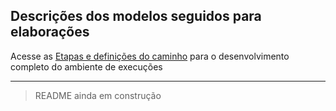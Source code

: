 ## Descrições dos modelos seguidos para elaborações


Acesse as [Etapas e definições do caminho](./etapas/etapas.md) para o desenvolvimento completo do ambiente de execuções

--------------------

> README ainda em construção

<!---
### Generic x86 / KVM - ubuntu-core-20
### Full x86 32/64 bit CPU virtualisation 

wget https://cdimage.ubuntu.com/ubuntu-core/20/stable/current/ubuntu-core-20-amd64.img.xz

# Next step: Install
# https://ubuntu.com/download/kvm

# Any device running Ubuntu Core is instantiated from an image. 
# Creating an Ubuntu Core image starts with a model assertion, a digitally signed text 
#   file with structured headers defining every aspect of the image.

# there are four principle snaps-types that combine to create the Ubuntu Core environment. 
# These are 
#   - kernel
#   - gadget
#   - base 
#   - snapd
# and all four need to be referenced within a model assertion.

# Building with ubuntu-image

sudo snap install ubuntu-image --beta --classic

# Custom model assertion ---- Ver


# The following will build an amd64 image using the ubuntu-core-20-amd64.model 
#  reference model assertion:

ubuntu-image snap ubuntu-core-20-amd64.model

# The output includes the img file itself, alongside a seed.manifest file 

# Testing an image
    
sudo qemu-system-x86_64 -smp 2 -m 2048                                            \
 -net nic,model=virtio                                                            \
 -net user,hostfwd=tcp::8022-:22                                                  \
 -drive file=/usr/share/OVMF/OVMF_CODE.fd,if=pflash,format=raw,unit=0,readonly=on \
 -drive file=pc.img,cache=none,format=raw,id=disk1,if=none                        \
 -device virtio-blk-pci,drive=disk1,bootindex=1                                   \
 -machine accel=kvm

# With a successful boot, Ubuntu Core initialisation will ask for both 
#   networking parameters and an Ubuntu One account (see https://snapcraft.io/account).

# When the initialisation process has finished, and rebooted, you can SSH/

ssh -p 8022 <Ubuntu SSO user name>@localhost

# You are now connected to the Ubuntu Core
# To list which snaps are installed, for example, type ‘snap list’:

$ snap list

# To view the model assertion used to build the image:

$ snap model --assertion

# To output the serial assertion rather than the model assertion, type snap model --serial:

$ snap model --serial

# -----------------------------------------------------------------
date -Iseconds --utc
# Modif

unxz ubuntu-core-*

# After create my-model.json
# Have Signing a model assertion
# The difference between building an image from a reference model assertion and building from 
# a modified model assertion is that the modified model assertion needs to be digitally signed. 
# This is accomplished in four stages:
#   1 create a key
#   2 export/register the key
#   3 sign the model assertion
#   4 build the image

snap login

snap keys

# if no keys registered
snap create-key my-models

snap keys

snapcraft register-key
# Registering key ...
# Done. The key "my-models" (GvXDpIbG154qTRe3fBiObIH4puaC8yGR2mx3qDa83los3gIXTw0zusFQSDuE5O1d) may be used to sign your assertions.

# With a key created, use the snapcraft command to upload and register it with the store:

cat my-model.json | snap sign -k my-key-name > my-model.model

# The resulting my-model.model file contains the signed model assertion and can now be used to build the image.

# Building the image

sudo snap install ubuntu-image --beta --classic

# In gadget
snapcrapft '

# Para criar a Imagem
ubuntu-image snap my-model.model

# The ubuntu-image command will now build an image using locally sourced and built snaps, 
#   such as a custom gadget snap:

ubuntu-image snap my-model.model --snap ./pc_20-0.4_amd64.snap
-->


